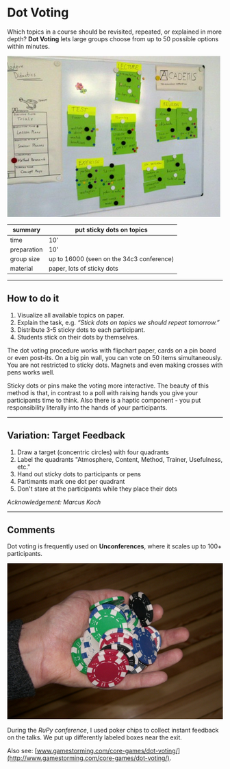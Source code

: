 # Dot Voting

Which topics in a course should be revisited, repeated, or explained in more depth? **Dot Voting** lets large groups choose from up to 50 possible options within minutes.

![Dot Voting](../images/dot_voting.jpg)

| summary     | put sticky dots on topics |
|-------------|---------------------------|
| time        | 10' |
| preparation | 10' |
| group size  | up to 16000 (seen on the 34c3 conference) |
| material    | paper, lots of sticky dots |

----

## How to do it

1. Visualize all available topics on paper.
2. Explain the task, e.g. *“Stick dots on topics we should repeat tomorrow.”*
3. Distribute 3-5 sticky dots to each participant.
4. Students stick on their dots by themselves.

The dot voting procedure works with flipchart paper, cards on a pin board or even post-its. 
On a big pin wall, you can vote on 50 items simultaneously. 
You are not restricted to sticky dots. Magnets and even making crosses with pens works well.

Sticky dots or pins make the voting more interactive.
The beauty of this method is that, in contrast to a poll with raising hands you give your participants time to think. Also there is a haptic component - you put responsibility literally into the hands of your participants.

----

## Variation: Target Feedback

1. Draw a target (concentric circles) with four quadrants
2. Label the quadrants "Atmosphere, Content, Method, Trainer, Usefulness, etc."
3. Hand out sticky dots to participants or pens
4. Partimants mark one dot per quadrant
5. Don't stare at the participants while they place their dots

*Acknowledgement: Marcus Koch*

----

## Comments

Dot voting is frequently used on **Unconferences**, where it scales up to 100+ participants.

![Pokerchips](../images/pokerchips.jpg)

During the *RuPy conference*, I used poker chips to collect instant feedback on the talks.
We put up differently labeled boxes near the exit.

Also see: [www.gamestorming.com/core-games/dot-voting/](http://www.gamestorming.com/core-games/dot-voting/).

